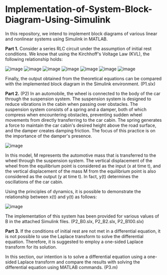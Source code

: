 # Implementation-of-System-Block-Diagram-Using-Simulink
In this repository, we intend to implement block diagrams of various linear and nonlinear systems using Simulink in MATLAB.

**Part 1.** Consider a series RLC circuit under the assumption of initial rest conditions. We know that using the Kirchhoff's Voltage Law (KVL), the following relationship holds:

![image](https://github.com/ErfanPanahi/Implementation-of-System-Block-Diagram-Using-Simulink/assets/107314081/74e17d4f-f7a8-465a-95c7-5d1c1dce0759)
![image](https://github.com/ErfanPanahi/Implementation-of-System-Block-Diagram-Using-Simulink/assets/107314081/8e77eaab-e72c-4b3a-9735-0faa1c888fca)
![image](https://github.com/ErfanPanahi/Implementation-of-System-Block-Diagram-Using-Simulink/assets/107314081/a228055d-95f6-446b-8676-5ea3bd8df979)
![image](https://github.com/ErfanPanahi/Implementation-of-System-Block-Diagram-Using-Simulink/assets/107314081/ec3f88f2-9c1c-4c32-9968-0d681cf4b1f2)
![image](https://github.com/ErfanPanahi/Implementation-of-System-Block-Diagram-Using-Simulink/assets/107314081/e83c4f1d-cb58-4abd-9a7e-eeca155ad6c7)
![image](https://github.com/ErfanPanahi/Implementation-of-System-Block-Diagram-Using-Simulink/assets/107314081/caf4199f-d842-4211-aec5-bbb0c4b59013)
![image](https://github.com/ErfanPanahi/Implementation-of-System-Block-Diagram-Using-Simulink/assets/107314081/fdef80f5-8e5c-47d7-9f62-a8a1e118b9f2)

Finally, the output obtained from the theoretical equations can be compared with the implemented block diagram in the Simulink environment. (P1.slx)

**Part 2.** (P2) In an automobile, the wheel is connected to the body of the car through the suspension system. The suspension system is designed to reduce vibrations in the cabin when passing over obstacles. The suspension system consists of a spring and a damper, both of which compress when encountering obstacles, preventing sudden wheel movements from directly transferring to the car cabin. The spring generates a force to maintain the car cabin's desired height above the road surface, and the damper creates damping friction. The focus of this practice is on the importance of the damper's presence.

![image](https://github.com/ErfanPanahi/Implementation-of-System-Block-Diagram-Using-Simulink/assets/107314081/a9255298-0d3c-41f5-b7a4-6fbbac363c6d)

In this model, M represents the automotive mass that is transferred to the wheel through the suspension system. The vertical displacement of the wheel from the equilibrium point is considered as the input (x at time t), and the vertical displacement of the mass M from the equilibrium point is also considered as the output (y at time t). In fact, y(t) determines the oscillations of the car cabin.

Using the principles of dynamics, it is possible to demonstrate the relationship between x(t) and y(t) as follows:

![image](https://github.com/ErfanPanahi/Implementation-of-System-Block-Diagram-Using-Simulink/assets/107314081/63717f99-d701-4e37-afab-179a0609b7e2)

The implementation of this system has been provided for various values of B in the attached Simulink files. (P2_B0.slx, P2_B2.slx, P2_B100.slx)

**Part 3.** If the conditions of initial rest are not met in a differential equation, it is not possible to use the Laplace transform to solve the differential equation. Therefore, it is suggested to employ a one-sided Laplace transform for its solution.

In this section, our intention is to solve a differential equation using a one-sided Laplace transform and compare the results with solving the differential equation using MATLAB commands. (P3.m)
